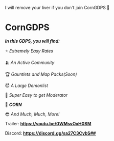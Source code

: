 I will remove your liver if you don't join CornGDPS 👀

# CornGDPS


***In this GDPS, you will find:***

⭐ _Extremely Easy Rates_

🫂 _An Active Community_

🏆 _Gauntlets and Map Packs(Soon)_

😈 _A Large Demonlist_

🤯 _Super Easy to get Moderator_

🌽 ***CORN***

😎 _And Much, Much, More!_

Trailer: **https://youtu.be/0WMsvOxH0SM**

Discord: **https://discord.gg/sa27C3CybS##**
